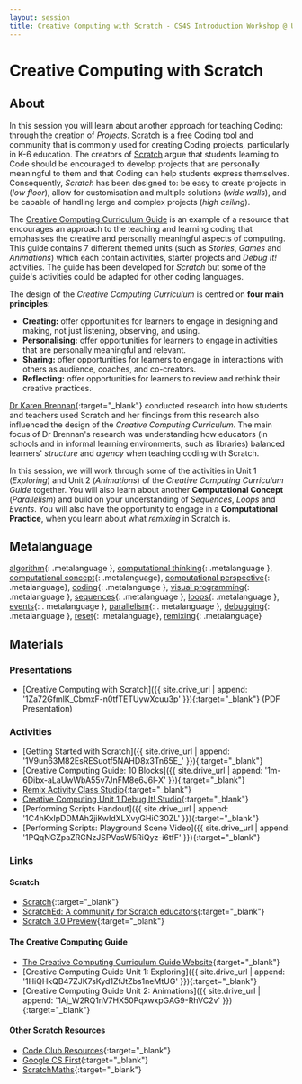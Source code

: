 ```yaml
---
layout: session
title: Creative Computing with Scratch - CS4S Introduction Workshop @ UON 2018 - Day 1
---
```


# Creative Computing with Scratch

## About

In this session you will learn about another approach for teaching Coding: through the creation of *Projects*.
[Scratch](https://scratch.mit.edu/) is a free Coding tool and community that is commonly used for creating Coding projects, particularly in K-6 education. The creators of [Scratch](https://scratch.mit.edu/) argue that students learning to Code should be encouraged to develop projects that are personally meaningful to them and that Coding can help students express themselves. Consequently, *Scratch* has been designed to: be easy to create projects in (*low floor*), allow for customisation and multiple solutions (*wide walls*), and be capable of handling large and complex projects (*high ceiling*).

The [Creative Computing Curriculum Guide](http://scratched.gse.harvard.edu/guide/) is an example of a resource that encourages an approach to the teaching and learning coding that emphasises the creative and personally meaningful aspects of computing. 
This guide contains 7 different themed units (such as *Stories*, *Games* and *Animations*) which each contain activities, starter projects and *Debug It!* activities.
The guide has been developed for *Scratch* but some of the guide's activities could be adapted for other coding languages.

The design of the *Creative Computing Curriculum* is centred on **four main principles**:

- **Creating:** offer opportunities for learners to engage in designing and making, not just listening, observing, and using.
- **Personalising:** offer opportunities for learners to engage in activities that are personally meaningful and relevant.
- **Sharing:** offer opportunities for learners to engage in interactions with others as audience, coaches, and co-creators.
- **Reflecting:** offer opportunities for learners to review and rethink their creative practices.

[Dr Karen Brennan](https://www.gse.harvard.edu/faculty/karen-brennan){:target="_blank"} conducted research into how students and teachers used Scratch and her findings from this research also influenced the design of the *Creative Computing Curriculum*. 
The main focus of Dr Brennan's research was understanding how educators (in schools and in informal learning environments, such as libraries) balanced learners' *structure* and *agency* when teaching coding with Scratch.

In this session, we will work through some of the activities in Unit 1 (*Exploring*) and Unit 2 (*Animations*) of the *Creative Computing Curriculum Guide* together.
You will also learn about another **Computational Concept** (*Parallelism*) and build on your understanding of *Sequences*, *Loops* and *Events*.
You will also have the opportunity to engage in a **Computational Practice**, when you learn about what *remixing* in Scratch is.

## Metalanguage

[algorithm](){: .metalanguage }, [computational thinking](){: .metalanguage }, [computational concept](){: .metalanguage}, [computational perspective](){: .metalanguage}, [coding](){: .metalanguage }, [visual programming](){: .metalanguage }, [sequences](){: .metalanguage }, [loops](){: .metalanguage }, [events](){: . metalanguage }, [parallelism](){: . metalanguage }, [debugging](){: .metalanguage }, [reset](){: .metalanguage}, [remixing](){: .metalanguage}

## Materials

### Presentations

- [Creative Computing with Scratch]({{ site.drive_url | append: '1Za72GfmlK_CbmxF-n0tfTETUywXcuu3p' }}){:target="_blank"} (PDF Presentation)

### Activities

- [Getting Started with Scratch]({{ site.drive_url | append: '1V9un63M82EsRESuotf5NAHD8x3Tn65E_' }}){:target="_blank"}
- [Creative Computing Guide: 10 Blocks]({{ site.drive_url | append: '1m-6Dibx-aLaUwWbA55v7JnFM8e6J6l-X' }}){:target="_blank"}
- [Remix Activity Class Studio](https://scratch.mit.edu/studios/5225358/){:target="_blank"}
- [Creative Computing Unit 1 Debug It! Studio](https://scratch.mit.edu/studios/475483/projects/){:target="_blank"}
- [Performing Scripts Handout]({{ site.drive_url | append: '1C4hKxIpDDMAh2jiKwIdXLXvyGHiC30ZL' }}){:target="_blank"}
- [Performing Scripts: Playground Scene Video]({{ site.drive_url | append: '1PQqNGZpaZRGNzJSPVasW5RiQyz-i6tfF' }}){:target="_blank"}

### Links

#### Scratch

- [Scratch](https://scratch.mit.edu/){:target="_blank"}
- [ScratchEd: A community for Scratch educators](http://scratched.gse.harvard.edu/){:target="_blank"}
- [Scratch 3.0 Preview](https://preview.scratch.mit.edu/){:target="_blank"}

#### The Creative Computing Guide

- [The Creative Computing Curriculum Guide Website](http://scratched.gse.harvard.edu/guide/){:target="_blank"}
- [Creative Computing Guide Unit 1: Exploring]({{ site.drive_url | append: '1HiQHkQB47ZJK7sKyd1ZfJtZbs1neMtUG' }}){:target="_blank"}
- [Creative Computing Guide Unit 2: Animations]({{ site.drive_url | append: '1Aj_W2RQ1nV7HX50PqxwxpGAG9-RhVC2v' }}){:target="_blank"}

#### Other Scratch Resources

- [Code Club Resources](http://projects.codeclubworld.org/en-GB/){:target="_blank"}
- [Google CS First](https://www.cs-first.com/){:target="_blank"}
- [ScratchMaths](http://www.ucl.ac.uk/ioe/research/projects/scratchmaths){:target="_blank"}



